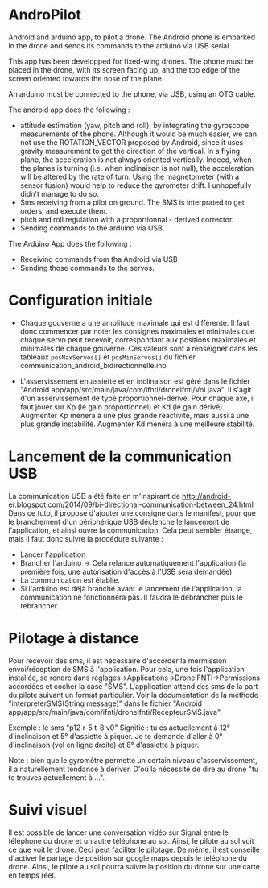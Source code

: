 # AndroPilot
Android and arduino app, to pilot a drone. The Android phone is embarked in the drone and sends its commands to the arduino via USB serial.

This app has been developped for fixed-wing drones.
The phone must be placed in the drone, with its screen facing up, and the top edge of the screen oriented towards the nose of the plane.

An arduino must be connected to the phone, via USB, using an OTG cable.

The android app does the following : 

 * attitude estimation (yaw, pitch and roll), by integrating the gyroscope measurements of the phone. Although it would be much easier, we can not use the ROTATION_VECTOR proposed by Android, since it uses gravity measurement to get the direction of the vertical. In a flying plane, the acceleration is not always oriented vertically. Indeed, when the planes is turning (i.e. when inclinaison is not null), the acceleration will be altered by the rate of turn. Using the magnetometer (with a sensor fusion) would help to reduce the gyrometer drift. I unhopefully didn't manage to do so.
 * Sms receiving from a pilot on ground. The SMS is interprated to get orders, and execute them.
 * pitch and roll regulation with a proportionnal - derived corrector.
 * Sending commands to the arduino via USB.
 
The Arduino App does the following : 
 * Receiving commands from tha Android via USB
 * Sending those commands to the servos.
 

# Configuration initiale
 * Chaque gouverne a une amplitude maximale qui est différente. Il faut donc commencer par noter les consignes maximales et minimales
 que chaque servo peut recevoir, correspondant aux positions maximales et minimales de chaque gouverne. Ces valeurs sont à renseigner dans les 
 tableaux `posMaxServos[]` et `posMinServos[]` du fichier communication_android_bidirectionnelle.ino
 
 * L'asservissement en assiette et en inclinaison est géré dans le fichier "Android app/app/src/main/java/com/ifnti/droneifnti/Vol.java". 
 Il s'agit d'un asservissement de type proportionnel-dérivé. Pour chaque axe, il faut jouer sur Kp (le gain proportionnel) et Kd (le gain dérivé).
 Augmenter Kp mènera à une plus grande réactivité, mais aussi à une plus grande instabilité.
 Augmenter Kd mènera à une meilleure stabilité.
 
# Lancement de la communication USB
La communication USB a été faite en m'inspirant de http://android-er.blogspot.com/2014/09/bi-directional-communication-between_24.html
Dans ce tuto, il propose d'ajouter une consigne dans le manifest, pour que le branchement d'un périphérique USB déclenche le lancement de l'application, et ainsi ouvre la communication. Cela peut sembler étrange, mais il faut donc suivre la procédure suivante : 

 * Lancer l'application
 * Brancher l'arduino -> Cela relance automatiquement l'application (la première fois, une autorisation d'accès à l'USB sera demandée)
 * La communication est établie.
 * Si l'arduino est déjà branché avant le lancement de l'application, la communication ne fonctionnera pas. Il faudra le débrancher puis le rebrancher.

# Pilotage à distance
Pour recevoir des sms, il est nécessaire d'accorder la mermission envoi/réception de SMS à l'application. Pour cela, une fois l'application installée, se rendre dans réglages->Applications->DroneIFNTI->Permissions accordées et cocher la case "SMS".
L'application attend des sms de la part du pilote suivant un format particulier. Voir la documentation de la méthode "interpreterSMS(String message)" dans le fichier "Android app/app/src/main/java/com/ifnti/droneifnti/RecepteurSMS.java".

Exemple : le sms "p12 r-5 t-8 v0" Signifie : tu es actuellement à 12° d'inclinaison et 5° d'assiette à piquer. Je te demande d'aller à 0° d'inclinaison (vol en ligne droite) et 8° d'assiette à piquer.

Note : bien que le gyromètre permette un certain niveau d'asservissement, il a naturellement tendance à dériver. D'où la nécessité de dire au drone "tu te trouves actuellement à ...".

# Suivi visuel
Il est possible de lancer une conversation vidéo sur Signal entre le téléphone du drone et un autre téléphone au sol. Ainsi, le pilote au sol voit ce que voit le drone. Ceci peut faciliter le pilotage.
De même, il est conseillé d'activer le partage de position sur google maps depuis le téléphone du drone. Ainsi, le pilote au sol pourra suivre la position du drone sur une carte en temps réel.
